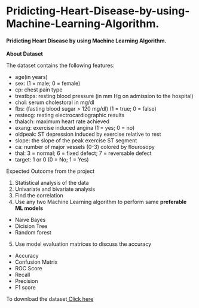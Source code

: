 # Pridicting-Heart-Disease-by-using-Machine-Learning-Algorithm.

#### Pridicting Heart Disease by using Machine Learning Algorithm.

**About Dataset**

The dataset contains the following features:

- age(in years)
- sex: (1 = male; 0 = female)
- cp: chest pain type
- trestbps: resting blood pressure (in mm Hg on admission to the hospital)
- chol: serum cholestoral in mg/dl
- fbs: (fasting blood sugar > 120 mg/dl) (1 = true; 0 = false)
- restecg: resting electrocardiographic results
- thalach: maximum heart rate achieved
- exang: exercise induced angina (1 = yes; 0 = no)
- oldpeak: ST depression induced by exercise relative to rest
- slope: the slope of the peak exercise ST segment
- ca: number of major vessels (0-3) colored by flourosopy
- thal: 3 = normal; 6 = fixed defect; 7 = reversable defect
- target: 1 or 0 (0 = No; 1 = Yes)


Expected Outcome from the project

1. Statistical analysis of the data
2. Univariate and bivariate analysis 
3. Find the correlation
4. Use any two Machine Learning algorithm to perform same
**preferable ML models**
- Naive Bayes
- Dicision Tree
- Random forest
5. Use model evaluation matrices to discuss the accuracy
- Accuracy
- Confusion Matrix
- ROC Score
- Recall
- Precision
- F1 score


To download the dataset<a href="https://drive.google.com/file/d/1R5SjStkUsgTgyoAjC_14v13siYh8AAF3/view?usp=sharing" title="Google Drive"> Click here </a>
